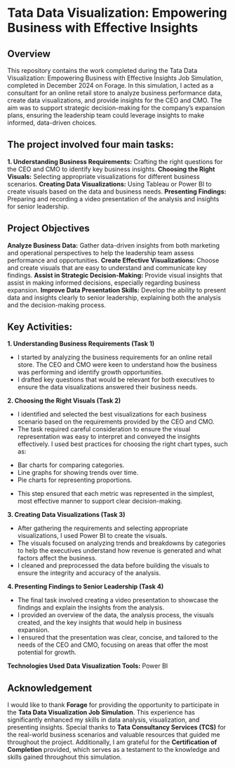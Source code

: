 # Tata Data Visualization: Empowering Business with Effective Insights
## Overview
This repository contains the work completed during the Tata Data Visualization: Empowering Business with Effective Insights Job Simulation, completed in December 2024 on Forage. In this simulation, I acted as a consultant for an online retail store to analyze business performance data, create data visualizations, and provide insights for the CEO and CMO. The aim was to support strategic decision-making for the company’s expansion plans, ensuring the leadership team could leverage insights to make informed, data-driven choices.

## The project involved four main tasks:

**1. Understanding Business Requirements:** Crafting the right questions for the CEO and CMO to identify key business insights.
**Choosing the Right Visuals:** Selecting appropriate visualizations for different business scenarios.
**Creating Data Visualizations:** Using Tableau or Power BI to create visuals based on the data and business needs.
**Presenting Findings:** Preparing and recording a video presentation of the analysis and insights for senior leadership.

## Project Objectives
**Analyze Business Data:** Gather data-driven insights from both marketing and operational perspectives to help the leadership team assess performance and opportunities.
**Create Effective Visualizations:** Choose and create visuals that are easy to understand and communicate key findings.
**Assist in Strategic Decision-Making:** Provide visual insights that assist in making informed decisions, especially regarding business 
  expansion.
**Improve Data Presentation Skills:** Develop the ability to present data and insights clearly to senior leadership, explaining both the 
  analysis and the decision-making process.

## Key Activities:

**1. Understanding Business Requirements (Task 1)**
- I started by analyzing the business requirements for an online retail store. The CEO and CMO were keen to understand how the business 
  was performing and identify growth opportunities.
- I drafted key questions that would be relevant for both executives to ensure the data visualizations answered their business needs.

**2. Choosing the Right Visuals (Task 2)**
- I identified and selected the best visualizations for each business scenario based on the requirements provided by the CEO and CMO.
- The task required careful consideration to ensure the visual representation was easy to interpret and conveyed the insights effectively. 
  I used best practices for choosing the right chart types, such as:
* Bar charts for comparing categories.
* Line graphs for showing trends over time.
* Pie charts for representing proportions.
- This step ensured that each metric was represented in the simplest, most effective manner to support clear decision-making.
  
**3. Creating Data Visualizations (Task 3)**
- After gathering the requirements and selecting appropriate visualizations, I used Power BI to create the visuals.
- The visuals focused on analyzing trends and breakdowns by categories to help the executives understand how revenue is generated and what 
  factors affect the business.
- I cleaned and preprocessed the data before building the visuals to ensure the integrity and accuracy of the analysis.
  
**4. Presenting Findings to Senior Leadership (Task 4)**
- The final task involved creating a video presentation to showcase the findings and explain the insights from the analysis.
- I provided an overview of the data, the analysis process, the visuals created, and the key insights that would help in business  
  expansion.
- I ensured that the presentation was clear, concise, and tailored to the needs of the CEO and CMO, focusing on areas that offer the most 
  potential for growth.
  
**Technologies Used**
  **Data Visualization Tools:** Power BI

## Acknowledgement
I would like to thank **Forage** for providing the opportunity to participate in the **Tata Data Visualization Job Simulation**. This experience has significantly enhanced my skills in data analysis, visualization, and presenting insights. Special thanks to **Tata Consultancy Services (TCS)** for the real-world business scenarios and valuable resources that guided me throughout the project. Additionally, I am grateful for the **Certification of Completion** provided, which serves as a testament to the knowledge and skills gained throughout this simulation. 
  
    
